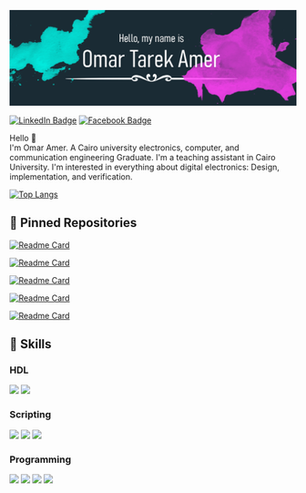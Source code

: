 [![Omar's GitHub Banner](./gfx/banner.png)](https://www.linkedin.com/in/omar-amer-59781b63/)

[![LinkedIn Badge](https://img.shields.io/badge/LinkedIn-Profile-informational?style=flat&logo=linkedin&logoColor=white&color=0D76A8)](https://www.linkedin.com/in/omar-amer-59781b63/)
[![Facebook Badge](https://img.shields.io/badge/Facebook-Profile-informational?style=flat&logo=facebook&logoColor=white&color=0D76A8)](https://www.facebook.com/omartarekamer/)

Hello 👋  
I'm Omar Amer. A Cairo university electronics, computer, and communication engineering Graduate. I'm a teaching assistant in Cairo University. I'm interested in everything about digital electronics: Design, implementation, and verification.

[![Top Langs](https://github-readme-stats.vercel.app/api/top-langs/?username=OmarAmer01&langs_count=8&theme=dracula&hide=c%23&count_private=true&hide_progress=true)](https://github.com/anuraghazra/github-readme-stats)


## 📌 Pinned Repositories

[![Readme Card](https://github-readme-stats.vercel.app/api/pin/?username=OmarAmer01&repo=VP_Harvard_MIPS&theme=dracula)](https://github.com/OmarAmer01/VP_Harvard_MIPS)

[![Readme Card](https://github-readme-stats.vercel.app/api/pin/?username=OmarAmer01&repo=wildwest&theme=dracula)](https://github.com/OmarAmer01/wildwest)

[![Readme Card](https://github-readme-stats.vercel.app/api/pin/?username=OmarAmer01&repo=matching-network-designer&theme=dracula)](https://github.com/OmarAmer01/Matching-Network-Designer)

[![Readme Card](https://github-readme-stats.vercel.app/api/pin/?username=OmarAmer01&repo=Hany-s-revenge&theme=dracula)](https://github.com/OmarAmer01/Hany-s-Revenge)

[![Readme Card](https://github-readme-stats.vercel.app/api/pin/?username=mostafa-abdelbrr&repo=DBMS-Project-Laptop-Database&theme=dracula)](https://github.com/mostafa-abdelbrr/DBMS-Project-Laptop-Database)

## 🤹 Skills

### HDL

![](https://img.shields.io/badge/Hardware-Verilog-informational?style=flat&logo=verilog&logoColor=white&color=blue)
![](https://img.shields.io/badge/Hardware-VHDL-informational?style=flat&logo=verilog&logoColor=white&color=blue)

### Scripting

![](https://img.shields.io/badge/Scripting-Python-informational?style=flat&logo=Python&logoColor=white&color=blue)
![](https://img.shields.io/badge/Scripting-MATLAB-informational?style=flat&logo=MATLAB&logoColor=white&color=blue)
![](https://img.shields.io/badge/Scripting-BASH-informational?style=flat&logo=bash&logoColor=white&color=blue)

### Programming

![](https://img.shields.io/badge/Programming-C-informational?style=flat&logo=c&logoColor=white&color=blue)
![](https://img.shields.io/badge/Programming-C++-informational?style=flat&logo=cplusplus&logoColor=white&color=blue)
![](https://img.shields.io/badge/Programming-C%23-informational?style=flat&logo=csharp&logoColor=white&color=blue)
![](https://img.shields.io/badge/Programming-X86_Assembly-informational?style=flat&logo=asm&logoColor=white&color=blue)
